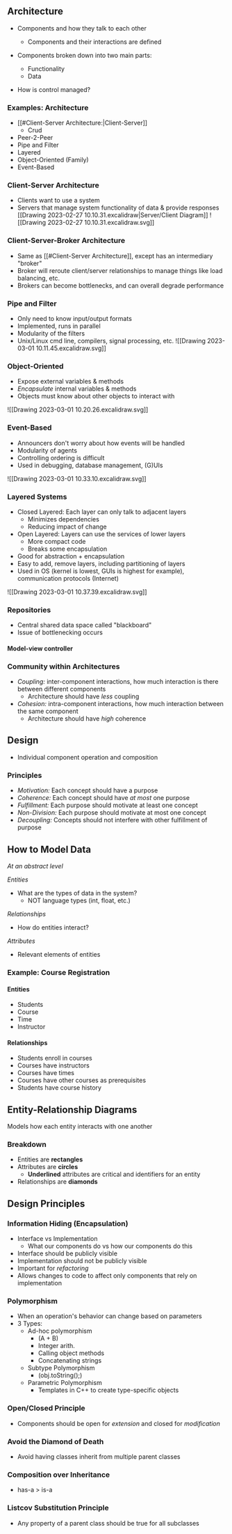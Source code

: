 ## Architecture
- Components and how they talk to each other
	- Components and their interactions are defined

- Components broken down into two main parts:
	- Functionality
	- Data

- How is control managed?

### Examples: Architecture
- [[#Client-Server Architecture:|Client-Server]]
	- Crud
- Peer-2-Peer
- Pipe and Filter
- Layered
- Object-Oriented (Family)
- Event-Based

### Client-Server Architecture
- Clients want to use a system
- Servers that manage system functionality of data & provide responses
[[Drawing 2023-02-27 10.10.31.excalidraw|Server/Client Diagram]]
![[Drawing 2023-02-27 10.10.31.excalidraw.svg]]

### Client-Server-Broker Architecture
- Same as [[#Client-Server Architecture]], except has an intermediary "broker"
- Broker will reroute client/server relationships to manage things like load balancing, etc.
- Brokers can become bottlenecks, and can overall degrade performance

### Pipe and Filter
- Only need to know input/output formats
- Implemented, runs in parallel
- Modularity of the filters
- Unix/Linux cmd line, compilers, signal processing, etc.
![[Drawing 2023-03-01 10.11.45.excalidraw.svg]]

### Object-Oriented
- Expose external variables & methods
- *Encapsulate* internal variables & methods
- Objects must know about other objects to interact with

![[Drawing 2023-03-01 10.20.26.excalidraw.svg]]

### Event-Based
- Announcers don't worry about how events will be handled
- Modularity of agents
- Controlling ordering is difficult
- Used in debugging, database management, (G)UIs

![[Drawing 2023-03-01 10.33.10.excalidraw.svg]]

### Layered Systems
- Closed Layered: Each layer can only talk to adjacent layers
	- Minimizes dependencies
	- Reducing impact of change
- Open Layered: Layers can use the services of lower layers
	- More compact code
	- Breaks some encapsulation
- Good for abstraction + encapsulation
- Easy to add, remove layers, including partitioning of layers
- Used in OS (kernel is lowest, GUIs is highest for example), communication protocols (Internet)

![[Drawing 2023-03-01 10.37.39.excalidraw.svg]]

### Repositories
- Central shared data space called "blackboard"
- Issue of bottlenecking occurs

#### Model-view controller


### Community within Architectures
- *Coupling:* inter-component interactions, how much interaction is there between different components
	- Architecture should have *less* coupling
- *Cohesion:* intra-component interactions, how much interaction between the same component
	- Architecture should have *high* coherence


## Design
- Individual component operation and composition

### Principles
- *Motivation:* Each concept should have a purpose
- *Coherence:* Each concept should have *at most* one purpose
- *Fulfillment:* Each purpose should motivate at least one concept
- *Non-Division:* Each purpose should motivate at most one concept
- *Decoupling:* Concepts should not interfere with other fulfillment of purpose


## How to Model Data
*At an abstract level* 

*Entities*
- What are the types of data in the system?
	- NOT language types (int, float, etc.)

*Relationships*
- How do entities interact?

*Attributes*
- Relevant elements of entities

### Example: Course Registration
#### Entities
- Students
- Course
- Time
- Instructor

#### Relationships
- Students enroll in courses
- Courses have instructors
- Courses have times
- Courses have other courses as prerequisites
- Students have course history


## Entity-Relationship Diagrams
Models how each entity interacts with one another

### Breakdown
- Entities are **rectangles**
- Attributes are **circles**
	- **Underlined** attributes are critical and identifiers for an entity
- Relationships are **diamonds**


## Design Principles

### Information Hiding (Encapsulation)
- Interface vs Implementation
	- What our components do vs how our components do this
- Interface should be publicly visible
- Implementation should not be publicly visible 
- Important for *refactoring* 
- Allows changes to code to affect only components that rely on implementation

### Polymorphism
- When an operation's behavior can change based on parameters
- 3 Types:
	- Ad-hoc polymorphism 
		- (A + B)
		- Integer arith.
		- Calling object methods
		- Concatenating strings 
	- Subtype Polymorphism 
		- (obj.toString();)
	- Parametric Polymorphism
		- Templates in C++ to create type-specific objects


### Open/Closed Principle
- Components should be open for *extension* and closed for *modification*

### Avoid the Diamond of Death
- Avoid having classes inherit from multiple parent classes

### Composition over Inheritance
- has-a > is-a

### Listcov Substitution Principle
- Any property of a parent class should be true for all subclasses


